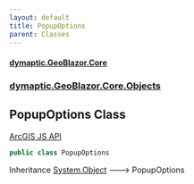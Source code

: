 ```yaml
---
layout: default
title: PopupOptions
parent: Classes
---
```

#### [dymaptic.GeoBlazor.Core](index.html 'index')
### [dymaptic.GeoBlazor.Core.Objects](index.html#dymaptic.GeoBlazor.Core.Objects 'dymaptic.GeoBlazor.Core.Objects')

## PopupOptions Class

<a target="_blank" href="">ArcGIS JS API</a>

```csharp
public class PopupOptions
```

Inheritance [System.Object](https://docs.microsoft.com/en-us/dotnet/api/System.Object 'System.Object') &#129106; PopupOptions
